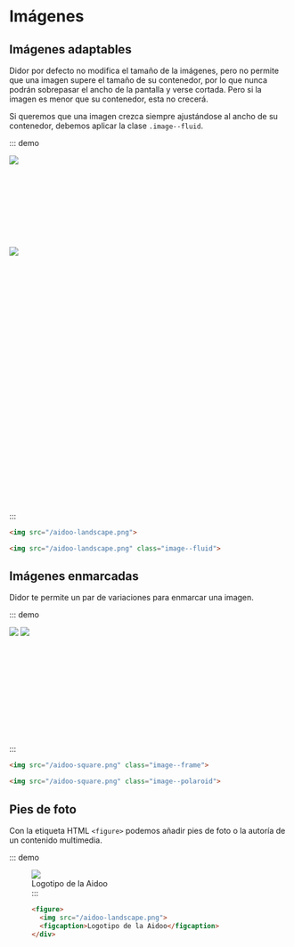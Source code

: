 # Imágenes

## Imágenes adaptables

Didor por defecto no modifica el tamaño de la imágenes, pero no permite que una imagen supere el tamaño de su contenedor, por lo que nunca podrán sobrepasar el ancho de la pantalla y verse cortada. Pero si la imagen es menor que su contenedor, esta no crecerá.

Si queremos que una imagen crezca siempre ajustándose al ancho de su contenedor, debemos aplicar la clase `.image--fluid`.

::: demo
<p style="height: 150px" class="margin-bottom">
  <img src="/aidoo-landscape.png">
</p>

<p style="height: 48vw">
  <img src="/aidoo-landscape.png" class="image--fluid">
</p>
:::

``` html
<img src="/aidoo-landscape.png">

<img src="/aidoo-landscape.png" class="image--fluid">
```

## Imágenes enmarcadas

Didor te permite un par de variaciones para enmarcar una imagen.

::: demo
<div style="height: 210px">
  <img src="/aidoo-square.png" class="image--frame margin-right-double" style="vertical-align: top">

  <img src="/aidoo-square.png" class="image--polaroid">
</div>
:::

``` html
<img src="/aidoo-square.png" class="image--frame">

<img src="/aidoo-square.png" class="image--polaroid">
```

## Pies de foto

Con la etiqueta HTML `<figure>` podemos añadir pies de foto o la autoría de un contenido multimedia.

::: demo
<figure style="height: 180px">
  <img src="/aidoo-landscape.png">
  <figcaption>Logotipo de la Aidoo</figcaption>
</div>
:::

``` html
<figure>
  <img src="/aidoo-landscape.png">
  <figcaption>Logotipo de la Aidoo</figcaption>
</div>
```
